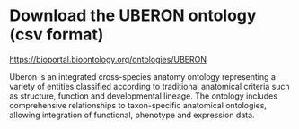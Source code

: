 # Download the UBERON ontology (csv format)

https://bioportal.bioontology.org/ontologies/UBERON

Uberon is an integrated cross-species anatomy ontology representing a variety of entities classified according to traditional anatomical criteria such as structure, function and developmental lineage. The ontology includes comprehensive relationships to taxon-specific anatomical ontologies, allowing integration of functional, phenotype and expression data.
